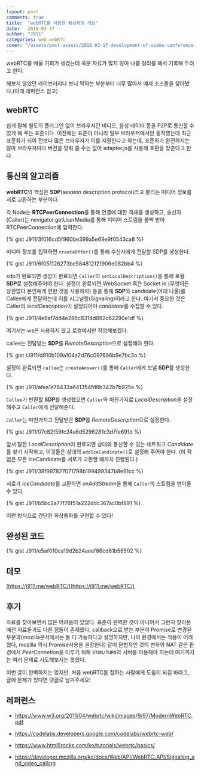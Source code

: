 ```yaml
---
layout: post
comments: true
title:  "webRTC를 이용한 화상회의 개발"
date:   2018-03-17
author: "J911"
categories: web webRTC
cover: "/assets/post-assets/2018-03-17-development-of-video-conference-using-webRTC/cover.jpg"
---
```

webRTC를 배울 기회가 생겼는데 국문 자료가 많지 않아 나름 정리를 해서 기록해 두려고 한다.

해보지 않았던 라이브러리다 보니 막하는 부분부터 너무 많아서 예제 소스들을 찾아봤다.(아래 레퍼런스 참고)


## webRTC

쉽게 말해 별도의 플러그인 없이 브라우저간 비디오, 음성 데이터 등을 P2P로 통신할 수 있게 해 주는 표준이다. 이전에는 표준이 아니라 일부 브라우저에서만 동작했는데 최근 표준화가 되어 전보다 많은 브라우저가 이를 지원한다고 하는데, 표준화가 완전하지는 않아 브라우저마다 버전을 맞춰 줄 수는 없어 adapter.js를 사용해 호환을 맞춘다고 한다.


## 통신의 알고리즘


**webRTC**의 핵심은 **SDP**(session description protocol)라고 불리는 미디어 정보를 서로 교환하는 부분이다.



각 Node는 **RTCPeerConnection**를 통해 연결에 대한 객체를 생성하고, 송신자(Caller)는 nevigator.getUserMedia를 통해 미디어 스트림을 콜백 받아 RTCPeerConnection에 입력한다.

{% gist J911/3f016cd5f960be399a5e69e9f0543ca8 %}

미디어 정보를 입력하면 `createOffer()`를 통해 수신자에게 전달할 SDP를 생성한다.

{% gist J911/6f051126273be584812121906e082bb4 %}

sdp가 완료되면 생성이 완료되면 `Caller`의 `setLocalDescription()`을 통해 로컬 **SDP**로 설정해주어야 한다. 설정이 완료되면 WebSocket 혹은 Socket.io (무엇이든 상관없다 본인에게 편한 것을 사용하자) 등을 통해  **SDP**와 candidate(아래 나올)를 Callee에게 전달하는데 이를 시그널링(Signaling)이라고 한다. 여기서 중요한 것은 Caller의 *localDescription*이 설정되어야 *candidate*를 수집할 수 있다.

{% gist J911/4e9af7dd4e286c8314d892c62290e1df %}

여기서는 ws은 사용하지 않고 로컬에서만 작업해보겠다.

callee는 전달받는 **SDP**를 *RemoteDescription*으로 설정해야 한다.



{% gist /J911/d910b109a104a2d76c097696b9e7bc3a %}


설정이 완료되면 `callee`는 `createAnswer()`를 통해 `Caller`에게 보낼 **SDP**를 생성한다.

{% gist J911/afea1e78433a641354fd8b342b7b925e %}

`Callee`가 반환할 **SDP**를 생성했으면 `Caller`와 마찬가지로 *LocalDescription*을 설정해주고 `Caller`에게 전달해준다.


`Caller`는 마찬가지고 전달받은 **SDP**를 *RemoteDescription*으로 설정한다.

{% gist J911/07c82f59fc24a6d5296281c3d7fe691d %}

앞서 말한 *LocalDescription*이 완료되면 상대와 통신할 수 있는 네트워크 *Candidate*를 찾기 시작하고, 이것들은 상대의 `addIceCandidate()`로 설정해 주어야 한다. (이 작업은 모든 IceCandidate를 서로가 교환할 때까지 진행된다.)

{% gist J911/38f997827071798b199499347b8e91cc %}


서로가 *IceCandidate*를 교환하면 *onAddStream*을 통해 `Caller`의 스트림을 받아올 수 있다.

{% gist J911/b5bc2a77f76f51a222ddc367ac0bf891 %}

이런 방식으로 간단한 화상통화를 구현할 수 있다!


## 완성된 코드

{% gist J911/e5af010ca19d2b24aeef86cd61b56502 %}

## 데모

[https://j911.me/webRTC/](https://j911.me/webRTC/)

## 후기



자료를 찾아보면서 많은 어려움이 있었다. 표준이 완벽한 것이 아니어서 그런지 찾아본 예전 자료들과도 다른 점들이 존재했다. callback으로 받는 부분이 Promise로 변경된 부분과(mozilla문서에서는 둘 다 가능하다고 설명하지만, 나의 환경에서는 적용이 어려웠다, mozilla 역시 Promise사용을 권장한다) 같이 문법적인 것의 변화와 NAT 같은 환경에서 *PeerConnetion*을 이루기 위해 `STUN/TURN`의 서버를 이용해야 하는데 여기까지는 여러 문제로 시도해보지는 못했다.


이번 글이 완벽하지는 않지만, 처음 webRTC를 접하는 사람에게 도움이 되길 바라고, 글에 문제가 있다면 댓글로 남겨주세요!


## 레퍼런스

- https://www.w3.org/2011/04/webrtc/wiki/images/9/97/ModernWebRTC.pdf

- https://codelabs.developers.google.com/codelabs/webrtc-web/

- https://www.html5rocks.com/ko/tutorials/webrtc/basics/

- https://developer.mozilla.org/ko/docs/Web/API/WebRTC_API/Signaling_and_video_calling